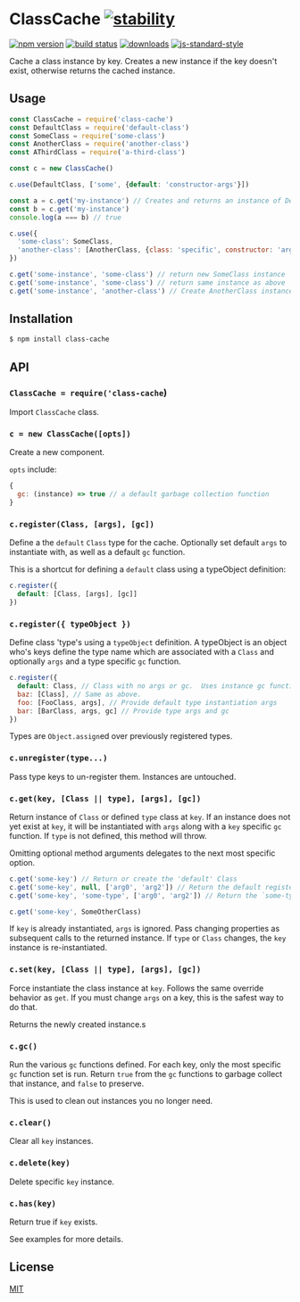 # ClassCache [![stability][0]][1]
[![npm version][2]][3] [![build status][4]][5]
[![downloads][8]][9] [![js-standard-style][10]][11]

Cache a class instance by key.  Creates a new instance if the key doesn't exist, otherwise returns the cached instance.

## Usage

```js
const ClassCache = require('class-cache')
const DefaultClass = require('default-class')
const SomeClass = require('some-class')
const AnotherClass = require('another-class')
const AThirdClass = require('a-third-class')

const c = new ClassCache()

c.use(DefaultClass, ['some', {default: 'constructor-args'}])

const a = c.get('my-instance') // Creates and returns an instance of DefaultClass
const b = c.get('my-instance')
console.log(a === b) // true

c.use({
  'some-class': SomeClass,
  'another-class': [AnotherClass, {class: 'specific', constructor: 'args'}]
})

c.get('some-instance', 'some-class') // return new SomeClass instance
c.get('some-instance', 'some-class') // return same instance as above
c.get('some-instance', 'another-class') // Create AnotherClass instance and replace the SomeClass instance stored at 'some-instance'
```

## Installation
```sh
$ npm install class-cache
```
## API
### `ClassCache = require('class-cache`)
Import `ClassCache` class.

### `c = new ClassCache([opts])`
Create a new component.

`opts` include:

```js
{
  gc: (instance) => true // a default garbage collection function
}
```

### `c.register(Class, [args], [gc])`

Define a the `default` `Class` type for the cache.  Optionally set default `args` to instantiate with, as well as a default `gc` function.

This is a shortcut for defining a `default` class using a typeObject definition:

```js
c.register({
  default: [Class, [args], [gc]]
})
```

### `c.register({ typeObject })`

Define class 'type's using a `typeObject` definition.  A typeObject is an object who's keys define the type name which are associated with a `Class` and optionally `args` and a type specific `gc` function.

```js
c.register({
  default: Class, // Class with no args or gc.  Uses instance gc function.
  baz: [Class], // Same as above.
  foo: [FooClass, args], // Provide default type instantiation args
  bar: [BarClass, args, gc] // Provide type args and gc
})
```

Types are `Object.assign`ed over previously registered types.

### `c.unregister(type...)`

Pass type keys to un-register them.  Instances are untouched. 

### `c.get(key, [Class || type], [args], [gc])`

Return instance of `Class` or defined `type` class at `key`.  If an instance does not yet exist at `key`, it will be instantiated with `args` along with a `key` specific `gc` function.  If `type` is not defined, this method will throw.

Omitting optional method arguments delegates to the next most specific option. 

```js
c.get('some-key') // Return or create the 'default' Class
c.get('some-key', null, ['arg0', 'arg2']) // Return the default registerd class with specific args
c.get('some-key', 'some-type', ['arg0', 'arg2']) // Return the `some-type` class at `some-key`.

c.get('some-key', SomeOtherClass)
```

If `key` is already instantiated, `args` is ignored.  Pass changing properties as subsequent calls to the returned instance.  If `type` or `Class` changes, the `key` instance is re-instantiated.

### `c.set(key, [Class || type], [args], [gc])`

Force instantiate the class instance at `key`.  Follows the same override behavior as `get`.  If you must change `args` on a key, this is the safest way to do that.

Returns the newly created instance.s

### `c.gc()`

Run the various `gc` functions defined.  For each key, only the most specific `gc` function set is run.  Return `true` from the `gc` functions to garbage collect that instance, and `false` to preserve.

This is used to clean out instances you no longer need.

### `c.clear()`

Clear all `key` instances.  

### `c.delete(key)`

Delete specific `key` instance.

### `c.has(key)`

Return true if `key` exists. 

See examples for more details.

## License
[MIT](https://tldrlegal.com/license/mit-license)

[0]: https://img.shields.io/badge/stability-experimental-orange.svg?style=flat-square
[1]: https://nodejs.org/api/documentation.html#documentation_stability_index
[2]: https://img.shields.io/npm/v/class-cache.svg?style=flat-square
[3]: https://npmjs.org/package/class-cache
[4]: https://img.shields.io/travis/bcomnes/class-cache/master.svg?style=flat-square
[5]: https://travis-ci.org/bcomnes/class-cache
[8]: http://img.shields.io/npm/dm/class-cache.svg?style=flat-square
[9]: https://npmjs.org/package/class-cache
[10]: https://img.shields.io/badge/code%20style-standard-brightgreen.svg?style=flat-square
[11]: https://github.com/feross/standard
[bel]: https://github.com/shama/bel
[yoyoify]: https://github.com/shama/yo-yoify
[md]: https://github.com/patrick-steele-idem/morphdom
[210]: https://github.com/patrick-steele-idem/morphdom/pull/81
[nm]: https://github.com/yoshuawuyts/nanomorph
[ce]: https://github.com/yoshuawuyts/cache-element
[class]: https://developer.mozilla.org/en-US/docs/Web/JavaScript/Reference/Classes
[isSameNode]: https://github.com/choojs/nanomorph#caching-dom-elements
[onload]: https://github.com/shama/on-load
[choo]: https://github.com/choojs/choo
[nca]: https://github.com/choojs/nanocomponent-adapters
[nc]: https://github.com/choojs/nanocomponent
